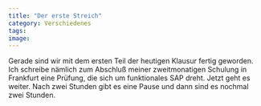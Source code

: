 ```yaml
---
title: "Der erste Streich"
category: Verschiedenes
tags: 
image: 
---
```


Gerade sind wir mit dem ersten Teil der heutigen Klausur fertig geworden. Ich schreibe nämlich zum Abschluß meiner zweitmonatigen Schulung in Frankfurt eine Prüfung, die sich um funktionales SAP dreht. Jetzt geht es weiter. Nach zwei Stunden gibt es eine Pause und dann sind es nochmal zwei Stunden.